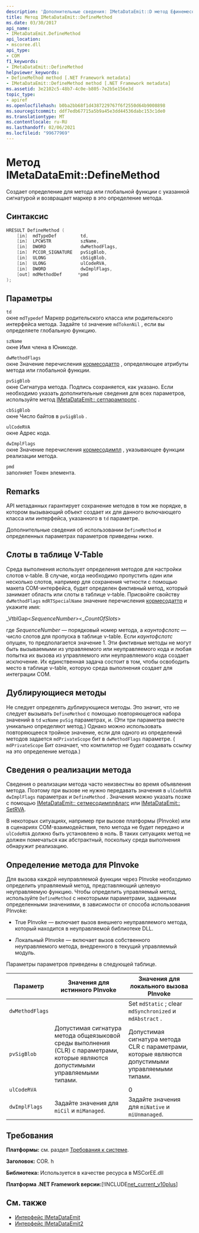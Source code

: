 ```yaml
---
description: 'Дополнительные сведения: IMetaDataEmit::D метод Ефинемесод'
title: Метод IMetaDataEmit::DefineMethod
ms.date: 03/30/2017
api_name:
- IMetaDataEmit.DefineMethod
api_location:
- mscoree.dll
api_type:
- COM
f1_keywords:
- IMetaDataEmit::DefineMethod
helpviewer_keywords:
- DefineMethod method [.NET Framework metadata]
- IMetaDataEmit::DefineMethod method [.NET Framework metadata]
ms.assetid: 3e2102c5-48b7-4c0e-b805-7e2b5e156e3d
topic_type:
- apiref
ms.openlocfilehash: b0ba2bb68f1d4387229767f6f2550d64b9008898
ms.sourcegitcommit: ddf7edb67715a5b9a45e3dd44536dabc153c1de0
ms.translationtype: MT
ms.contentlocale: ru-RU
ms.lasthandoff: 02/06/2021
ms.locfileid: "99677969"
---
```

# <a name="imetadataemitdefinemethod-method"></a>Метод IMetaDataEmit::DefineMethod

Создает определение для метода или глобальной функции с указанной сигнатурой и возвращает маркер в это определение метода.  
  
## <a name="syntax"></a>Синтаксис  
  
```cpp  
HRESULT DefineMethod (
    [in]  mdTypeDef         td,
    [in]  LPCWSTR           szName,
    [in]  DWORD             dwMethodFlags,
    [in]  PCCOR_SIGNATURE   pvSigBlob,
    [in]  ULONG             cbSigBlob,
    [in]  ULONG             ulCodeRVA,
    [in]  DWORD             dwImplFlags,
    [out] mdMethodDef      *pmd  
);  
```  
  
## <a name="parameters"></a>Параметры  

 `td`  
 окне `mdTypedef` Маркер родительского класса или родительского интерфейса метода. Задайте `td` значение `mdTokenNil` , если вы определяете глобальную функцию.  
  
 `szName`  
 окне Имя члена в Юникоде.  
  
 `dwMethodFlags`  
 окне Значение перечисления [кормесодаттр](cormethodattr-enumeration.md) , определяющее атрибуты метода или глобальной функции.  
  
 `pvSigBlob`  
 окне Сигнатура метода. Подпись сохраняется, как указано. Если необходимо указать дополнительные сведения для всех параметров, используйте метод [IMetaDataEmit:: сетпарампропс](imetadataemit-setparamprops-method.md) .  
  
 `cbSigBlob`  
 окне Число байтов в `pvSigBlob` .  
  
 `ulCodeRVA`  
 окне Адрес кода.  
  
 `dwImplFlags`  
 окне Значение перечисления [кормесодимпл](cormethodimpl-enumeration.md) , указывающее функции реализации метода.  
  
 `pmd`  
 заполняет Токен элемента.  
  
## <a name="remarks"></a>Remarks  

 API метаданных гарантирует сохранение методов в том же порядке, в котором вызывающий объект создает их для данного включающего класса или интерфейса, указанного в `td` параметре.  
  
 Дополнительные сведения об использовании `DefineMethod` и определенных параметрах параметров приведены ниже.  
  
## <a name="slots-in-the-v-table"></a>Слоты в таблице V-Table  

 Среда выполнения использует определения методов для настройки слотов v-table. В случае, когда необходимо пропустить один или несколько слотов, например для сохранения четности с помощью макета COM-интерфейса, будет определен фиктивный метод, который занимает область или слоты в таблице v-table. Присвойте свойству `dwMethodFlags` `mdRTSpecialName` значение перечисления [кормесодаттр](cormethodattr-enumeration.md) и укажите имя:  
  
 _VtblGap\<*SequenceNumber*>\<\_*CountOfSlots*>
  
 где *SequenceNumber* — порядковый номер метода, а *каунтофслотс* — число слотов для пропуска в таблице v-table. Если *каунтофслотс* опущен, то предполагается значение 1. Эти фиктивные методы не могут быть вызываемыми из управляемого или неуправляемого кода и любая попытка их вызова из управляемого или неуправляемого кода создает исключение. Их единственная задача состоит в том, чтобы освободить место в таблице v-table, которую среда выполнения создает для интеграции COM.  
  
## <a name="duplicate-methods"></a>Дублирующиеся методы  

 Не следует определять дублирующиеся методы. Это значит, что не следует вызывать `DefineMethod` с помощью повторяющегося набора значений в `td` `wzName` `pvSig` параметрах, и. (Эти три параметра вместе уникально определяют метод.) Однако можно использовать повторяющееся тройное значение, если для одного из определений методов задается `mdPrivateScope` бит в `dwMethodFlags` параметре. ( `mdPrivateScope` Бит означает, что компилятор не будет создавать ссылку на это определение метода.)  
  
## <a name="method-implementation-information"></a>Сведения о реализации метода  

 Сведения о реализации метода часто неизвестны во время объявления метода. Поэтому при вызове не нужно передавать значения в `ulCodeRVA` `dwImplFlags` параметрах и `DefineMethod` . Значения можно указать позже с помощью [IMetaDataEmit:: сетмесодимплфлагс](imetadataemit-setmethodimplflags-method.md) или [IMetaDataEmit:: SetRVA](imetadataemit-setrva-method.md).  
  
 В некоторых ситуациях, например при вызове платформы (PInvoke) или в сценариях COM-взаимодействия, тело метода не будет передано и `ulCodeRVA` должно быть установлено в ноль. В таких ситуациях метод не должен помечаться как абстрактный, поскольку среда выполнения обнаружит реализацию.  
  
## <a name="defining-a-method-for-pinvoke"></a>Определение метода для PInvoke  

 Для вызова каждой неуправляемой функции через PInvoke необходимо определить управляемый метод, представляющий целевую неуправляемую функцию. Чтобы определить управляемый метод, используйте `DefineMethod` с некоторыми параметрами, заданными определенными значениями, в зависимости от способа использования PInvoke:  
  
- True PInvoke — включает вызов внешнего неуправляемого метода, который находится в неуправляемой библиотеке DLL.  
  
- Локальный PInvoke — включает вызов собственного неуправляемого метода, внедренного в текущий управляемый модуль.  
  
 Параметры параметров приведены в следующей таблице.  
  
|Параметр|Значения для истинного PInvoke|Значения для локального вызова PInvoke|  
|---------------|-----------------------------|------------------------------|  
|`dwMethodFlags`||Set `mdStatic` ; clear `mdSynchronized` и `mdAbstract` .|  
|`pvSigBlob`|Допустимая сигнатура метода общеязыковой среды выполнения (CLR) с параметрами, которые являются допустимыми управляемыми типами.|Допустимая сигнатура метода CLR с параметрами, которые являются допустимыми управляемыми типами.|  
|`ulCodeRVA`||0|  
|`dwImplFlags`|Задайте значения для `miCil` и `miManaged`.|Задайте значения для `miNative` и `miUnmanaged`.|  
  
## <a name="requirements"></a>Требования  

 **Платформы:** см. раздел [Требования к системе](../../get-started/system-requirements.md).  
  
 **Заголовок:** COR. h  
  
 **Библиотека:** Используется в качестве ресурса в MSCorEE.dll  
  
 **Платформа .NET Framework версии:**[!INCLUDE[net_current_v10plus](../../../../includes/net-current-v10plus-md.md)]  
  
## <a name="see-also"></a>См. также

- [Интерфейс IMetaDataEmit](imetadataemit-interface.md)
- [Интерфейс IMetaDataEmit2](imetadataemit2-interface.md)
